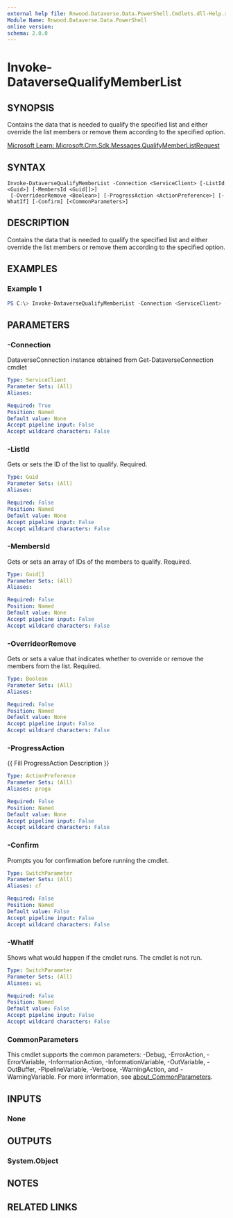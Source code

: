 ```yaml
---
external help file: Rnwood.Dataverse.Data.PowerShell.Cmdlets.dll-Help.xml
Module Name: Rnwood.Dataverse.Data.PowerShell
online version:
schema: 2.0.0
---
```


# Invoke-DataverseQualifyMemberList

## SYNOPSIS
Contains the data that is needed to qualify the specified list and either override the list members or remove them according to the specified option.

[Microsoft Learn: Microsoft.Crm.Sdk.Messages.QualifyMemberListRequest](https://learn.microsoft.com/dotnet/api/Microsoft.Crm.Sdk.Messages.QualifyMemberListRequest)

## SYNTAX

```
Invoke-DataverseQualifyMemberList -Connection <ServiceClient> [-ListId <Guid>] [-MembersId <Guid[]>]
 [-OverrideorRemove <Boolean>] [-ProgressAction <ActionPreference>] [-WhatIf] [-Confirm] [<CommonParameters>]
```

## DESCRIPTION
Contains the data that is needed to qualify the specified list and either override the list members or remove them according to the specified option.

## EXAMPLES

### Example 1
```powershell
PS C:\> Invoke-DataverseQualifyMemberList -Connection <ServiceClient> -ListId <Guid> -MembersId <Guid> -OverrideorRemove <Boolean>
```

## PARAMETERS

### -Connection
DataverseConnection instance obtained from Get-DataverseConnection cmdlet

```yaml
Type: ServiceClient
Parameter Sets: (All)
Aliases:

Required: True
Position: Named
Default value: None
Accept pipeline input: False
Accept wildcard characters: False
```

### -ListId
Gets or sets the ID of the list to qualify. Required.

```yaml
Type: Guid
Parameter Sets: (All)
Aliases:

Required: False
Position: Named
Default value: None
Accept pipeline input: False
Accept wildcard characters: False
```

### -MembersId
Gets or sets an array of IDs of the members to qualify. Required.

```yaml
Type: Guid[]
Parameter Sets: (All)
Aliases:

Required: False
Position: Named
Default value: None
Accept pipeline input: False
Accept wildcard characters: False
```

### -OverrideorRemove
Gets or sets a value that indicates whether to override or remove the members from the list. Required.

```yaml
Type: Boolean
Parameter Sets: (All)
Aliases:

Required: False
Position: Named
Default value: None
Accept pipeline input: False
Accept wildcard characters: False
```

### -ProgressAction
{{ Fill ProgressAction Description }}

```yaml
Type: ActionPreference
Parameter Sets: (All)
Aliases: proga

Required: False
Position: Named
Default value: None
Accept pipeline input: False
Accept wildcard characters: False
```

### -Confirm
Prompts you for confirmation before running the cmdlet.

```yaml
Type: SwitchParameter
Parameter Sets: (All)
Aliases: cf

Required: False
Position: Named
Default value: False
Accept pipeline input: False
Accept wildcard characters: False
```

### -WhatIf
Shows what would happen if the cmdlet runs. The cmdlet is not run.

```yaml
Type: SwitchParameter
Parameter Sets: (All)
Aliases: wi

Required: False
Position: Named
Default value: False
Accept pipeline input: False
Accept wildcard characters: False
```

### CommonParameters
This cmdlet supports the common parameters: -Debug, -ErrorAction, -ErrorVariable, -InformationAction, -InformationVariable, -OutVariable, -OutBuffer, -PipelineVariable, -Verbose, -WarningAction, and -WarningVariable. For more information, see [about_CommonParameters](http://go.microsoft.com/fwlink/?LinkID=113216).

## INPUTS

### None
## OUTPUTS

### System.Object
## NOTES

## RELATED LINKS
